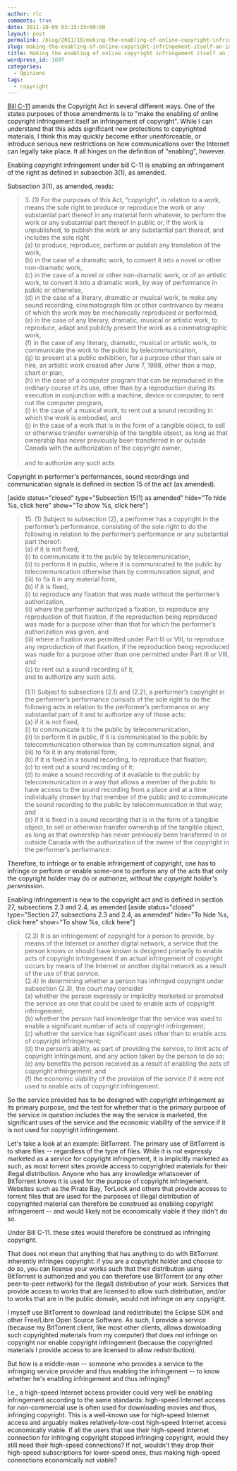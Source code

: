 ```yaml
---
author: rlc
comments: true
date: 2011-10-09 03:15:33+00:00
layout: post
permalink: /blog/2011/10/making-the-enabling-of-online-copyright-infringement-itself-an-infringement-of-copyright/
slug: making-the-enabling-of-online-copyright-infringement-itself-an-infringement-of-copyright
title: Making the enabling of online copyright infringement itself an infringement of copyright
wordpress_id: 1697
categories:
  - Opinions
tags:
  - copyright
---
```


[Bill C-11](https://web.archive.org/web/20111221034832/http://www.parl.gc.ca/LegisInfo/BillDetails.aspx?billId=5134851&Language=E&Mode=1) amends the Copyright Act in several different ways. One of the states purposes of those amendments is to "make the enabling of online copyright infringement itself an infringement of copyright". While I can understand that this adds significant new protections to copyrighted materials, I think this may quickly become either unenforceable, or introduce serious new restrictions on how communications over the Internet can legally take place. It all hinges on the definition of "enabling", however.

<!--more-->

Enabling copyright infringement under bill C-11 is enabling an infringement of the right as defined in subsection 3(1), as amended.

Subsection 3(1), as amended, reads:

<blockquote>3. (1) For the purposes of this Act, “copyright”, in relation to a work, means the sole right to produce or reproduce the work or any substantial part thereof in any material form whatever, to perform the work or any substantial part thereof in public or, if the work is unpublished, to publish the work or any substantial part thereof, and includes the sole right<br/>
(a) to produce, reproduce, perform or publish any translation of the work,<br/>
(b) in the case of a dramatic work, to convert it into a novel or other non-dramatic work,<br/>
(c) in the case of a novel or other non-dramatic work, or of an artistic work, to convert it into a dramatic work, by way of performance in public or otherwise,<br/>
(d) in the case of a literary, dramatic or musical work, to make any sound recording, cinematograph film or other contrivance by means of which the work may be mechanically reproduced or performed,<br/>
(e) in the case of any literary, dramatic, musical or artistic work, to reproduce, adapt and publicly present the work as a cinematographic work,<br/>
(f) in the case of any literary, dramatic, musical or artistic work, to communicate the work to the public by telecommunication,<br/>
(g) to present at a public exhibition, for a purpose other than sale or hire, an artistic work created after June 7, 1988, other than a map, chart or plan,<br/>
(h) in the case of a computer program that can be reproduced in the ordinary course of its use, other than by a reproduction during its execution in conjunction with a machine, device or computer, to rent out the computer program,<br/>
(i) in the case of a musical work, to rent out a sound recording in which the work is embodied, and<br/>
(j) in the case of a work that is in the form of a tangible object, to sell or otherwise transfer ownership of the tangible object, as long as that ownership has never previously been transferred in or outside Canada with the authorization of the copyright owner,<br/>
<br/>
and to authorize any such acts</blockquote>

Copyright in performer's performances, sound recordings and communication signals is defined in section 15 of the act (as amended).

[aside status="closed" type="Subsection 15(1) as amended" hide="To hide %s, click here" show="To show %s, click here"]

<blockquote>15. (1) Subject to subsection (2), a performer has a copyright in the performer’s performance, consisting of the sole right to do the following in relation to the performer’s performance or any substantial part thereof:<br/>
(a) if it is not fixed,<br/>
(i) to communicate it to the public by telecommunication,<br/>
(ii) to perform it in public, where it is communicated to the public by telecommunication otherwise than by communication signal, and<br/>
(iii) to fix it in any material form,<br/>
(b) if it is fixed,<br/>
(i) to reproduce any fixation that was made without the performer’s authorization,<br/>
(ii) where the performer authorized a fixation, to reproduce any reproduction of that fixation, if the reproduction being reproduced was made for a purpose other than that for which the performer’s authorization was given, and<br/>
(iii) where a fixation was permitted under Part III or VIII, to reproduce any reproduction of that fixation, if the reproduction being reproduced was made for a purpose other than one permitted under Part III or VIII, and<br/>
(c) to rent out a sound recording of it,<br/>
and to authorize any such acts.<br/>
<br/>
(1.1) Subject to subsections (2.1) and (2.2), a performer’s copyright in the performer’s performance consists of the sole right to do the following acts in relation to the performer’s performance or any substantial part of it and to authorize any of those acts:<br/>
(a) if it is not fixed,<br/>
(i) to communicate it to the public by telecommunication,<br/>
(ii) to perform it in public, if it is communicated to the public by telecommunication otherwise than by communication signal, and<br/>
(iii) to fix it in any material form;<br/>
(b) if it is fixed in a sound recording, to reproduce that fixation;<br/>
(c) to rent out a sound recording of it;<br/>
(d) to make a sound recording of it available to the public by telecommunication in a way that allows a member of the public to have access to the sound recording from a place and at a time individually chosen by that member of the public and to communicate the sound recording to the public by telecommunication in that way; and<br/>
(e) if it is fixed in a sound recording that is in the form of a tangible object, to sell or otherwise transfer ownership of the tangible object, as long as that ownership has never previously been transferred in or outside Canada with the authorization of the owner of the copyright in the performer’s performance.</blockquote>

Therefore, to infringe or to enable infringement of copyright, one has to infringe or perform or enable some-one to perform any of the acts that only the copyright holder may do or authorize, _without the copyright holder's persmission_.

Enabling infringement is new to the copyright act and is defined in section 27, subsections 2.3 and 2.4, as amended [aside status="closed" type="Section 27, subsections 2.3 and 2.4, as amended" hide="To hide %s, click here" show="To show %s, click here"]

<blockquote>(2.3) It is an infringement of copyright for a person to provide, by means of the Internet or another digital network, a service that the person knows or should have known is designed primarily to enable acts of copyright infringement if an actual infringement of copyright occurs by means of the Internet or another digital network as a result of the use of that service.<br/>
(2.4) In determining whether a person has infringed copyright under subsection (2.3), the court may consider<br/>
(a) whether the person expressly or implicitly marketed or promoted the service as one that could be used to enable acts of copyright infringement;<br/>
(b) whether the person had knowledge that the service was used to enable a significant number of acts of copyright infringement;<br/>
(c) whether the service has significant uses other than to enable acts of copyright infringement;<br/>
(d) the person’s ability, as part of providing the service, to limit acts of copyright infringement, and any action taken by the person to do so;<br/>
(e) any benefits the person received as a result of enabling the acts of copyright infringement; and<br/>
(f) the economic viability of the provision of the service if it were not used to enable acts of copyright infringement.</blockquote>

So the service provided has to be designed with copyright infringement as its primary purpose, and the test for whether that is the primary purpose of the service in question includes the way the service is marketed, the significant uses of the service and the economic viability of the service if it is not used for copyright infringement.

Let's take a look at an example: BitTorrent. The primary use of BitTorrent is to share files -- regardless of the type of files. While it is not expressly marketed as a service for copyright infringement, it is implicitly marketed as such, as most torrent sites provide access to copyrighted materials for their illegal distribution. Anyone who has any knowledge whatsoever of BitTorrent knows it is used for the purpose of copyright infringement. Websites such as the Pirate Bay, TorLock and others that provide access to torrent files that are used for the purposes of illegal distribution of copyrighted material can therefore be construed as enabling copyright infringement -- and would likely not be economically viable if they didn't do so.

Under Bill C-11. these sites would therefore be construed as infringing copyright.

That does not mean that anything that has anything to do with BitTorrent inherently infringes copyright: if you are a copyright holder and choose to do so, you can license your works such that their distribution using BitTorrent is authorized and you can therefore use BitTorrent (or any other peer-to-peer network) for the (legal) distribution of your work. Services that provide access to works that are licensed to allow such distribution, and/or to works that are in the public domain, would not infringe on any copyright.

I myself use BitTorrent to download (and redistribute) the Eclipse SDK and other Free/Libre Open Source Software. As such, I provide a service (because my BitTorrent client, like most other clients, allows downloading such copyrighted materials from my computer) that does not infringe on copyright nor enable copyright infringement (because the copyrighted materials I provide access to are licensed to allow redistribution).

But how is a middle-man -- someone who provides a service to the infringing service provider and thus enabling the infringement -- to know whether he's enabling infringement and thus infringing?

I.e., a high-speed Internet access provider could very well be enabling infringement according to the same standards: high-speed Internet access for non-commercial use is often used for downloading movies and thus, infringing copyright. This is a well-known use for high-speed Internet access and arguably makes relatively-low-cost high-speed Internet access economically viable. If all the users that use their high-speed Internet connection for infringing copyright stopped infringing copyright, would they still need their high-speed connections? If not, wouldn't they drop their high-speed subscriptions for lower-speed ones, thus making high-speed connections economically not viable?
